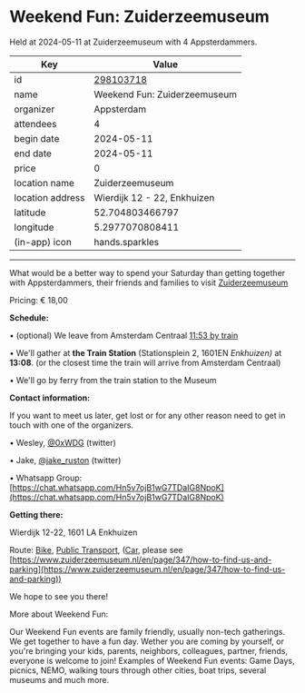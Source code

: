 # Weekend Fun: Zuiderzeemuseum
Held at 2024-05-11 at Zuiderzeemuseum with 4 Appsterdammers.
        
|Key|Value
|---|---|
|id|[298103718](https://www.meetup.com/appsterdam/events/298103718/)|
|name|Weekend Fun: Zuiderzeemuseum|
|organizer|Appsterdam|
|attendees|4|
|begin date|2024-05-11|
|end date|2024-05-11|
|price|0|
|location name|Zuiderzeemuseum|
|location address|Wierdijk 12 - 22, Enkhuizen|
|latitude|52.704803466797|
|longitude|5.2977070808411|
|(in-app) icon|hands.sparkles|

---

What would be a better way to spend your Saturday than getting together with Appsterdammers, their friends and families to visit [Zuiderzeemuseum](https://www.zuiderzeemuseum.nl/?lang=en)

Pricing: € 18,00

**Schedule:**

• (optional) We leave from Amsterdam Centraal [11:53 by train](https://www.ns.nl/rpx?ctx=arnu%7CfromStation%3D8400058%7CtoLocation%3D52.704804%2C5.297706%7CdestinationName%3DZuiderzeemuseum%7CplannedFromTime%3D2024-05-11T11%3A53%3A00%2B02%3A00%7CplannedArrivalTime%3D2024-05-11T13%3A08%3A00%2B02%3A00%7CexcludeHighSpeedTrains%3Dfalse%7CsearchForAccessibleTrip%3Dfalse%7ClocalTrainsOnly%3Dfalse%7CtravelAssistance%3Dfalse%7CtripSummaryHash%3D2417953461&amp;amp;amp;destinationName=Zuiderzeemuseum)

• We'll gather at **the Train Station** (Stationsplein 2, 1601EN *Enkhuizen)* at **13:08**. (or the closest time the train will arrive from Amsterdam Centraal)

• We'll go by ferry from the train station to the Museum

**Contact information:**

If you want to meet us later, get lost or for any other reason need to get in touch with one of the organizers.

• Wesley, [@0xWDG](http://twitter.com/0xWDG/) (twitter)

• Jake, [@jake_ruston](http://twitter.com/jake_ruston/) (twitter)

• Whatsapp Group: [https://chat.whatsapp.com/Hn5v7ojB1wG7TDaIG8NpoK](https://chat.whatsapp.com/Hn5v7ojB1wG7TDaIG8NpoK)

**Getting there:**

Wierdijk 12-22, 1601 LA Enkhuizen

Route: [Bike](http://maps.apple.com/?daddr=Wierdijk%2012-22%2C%201601%20LA%20Enkhuizen&amp;amp;t=m&amp;amp;dirflg=b), [Public Transport](http://maps.apple.com/?daddr=Wierdijk%2012-22%2C%201601%20LA%20Enkhuizen&amp;amp;t=m&amp;amp;dirflg=r), ([Car](http://maps.apple.com/?daddr=Wierdijk%2012-22%2C%201601%20LA%20Enkhuizen&amp;amp;t=m&amp;amp;dirflg=d), please see [https://www.zuiderzeemuseum.nl/en/page/347/how-to-find-us-and-parking](https://www.zuiderzeemuseum.nl/en/page/347/how-to-find-us-and-parking))

We hope to see you there!

More about Weekend Fun:

Our Weekend Fun events are family friendly, usually non-tech gatherings. We get together to have a fun day. Wether you are coming by yourself, or you're bringing your kids, parents, neighbors, colleagues, partner, friends, everyone is welcome to join! Examples of Weekend Fun events: Game Days, picnics, NEMO, walking tours through other cities, boat trips, several museums and much more. 
